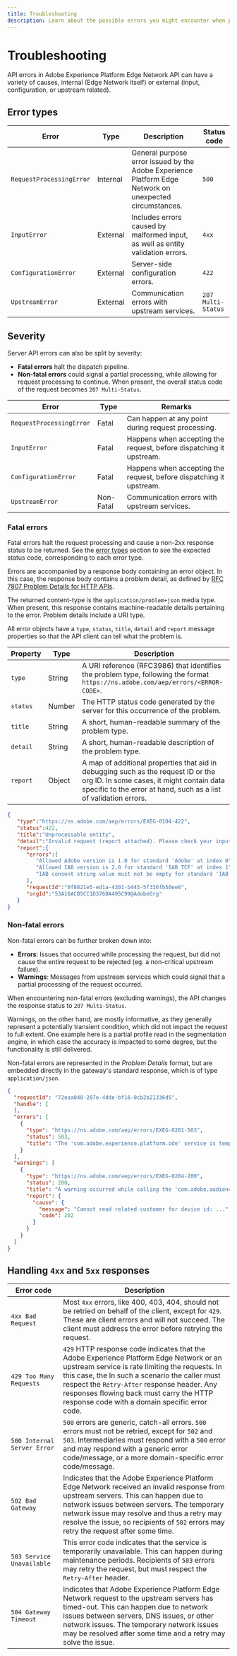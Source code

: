 ```yaml
---
title: Troubleshooting
description: Learn about the possible errors you might encounter when performing API requests to the Adobe Experience Platform Edge Network API.
---
```

# Troubleshooting

API errors in Adobe Experience Platform Edge Network API can have a variety of causes, internal (Edge Network itself) or external (input, configuration, or upstream related).

## Error types

| Error | Type | Description | Status code|
| --- | --- | --- | --- |
| `RequestProcessingError` | Internal | General purpose error issued by the Adobe Experience Platform Edge Network on unexpected circumstances. | `500` |
| `InputError` | External | Includes errors caused by malformed input, as well as entity validation errors. | `4xx` |
| `ConfigurationError` | External | Server-side configuration errors. | `422` |
| `UpstreamError` | External | Communication errors with upstream services. | `207 Multi-Status` |

## Severity

Server API errors can also be split by severity:

* **Fatal errors** halt the dispatch pipeline.
* **Non-fatal errors** could signal a partial processing, while allowing for request processing to continue. When present, the overall status code of the request becomes `207 Multi-Status`.

| Error | Type | Remarks |
| --- | --- | --- |
| `RequestProcessingError` | Fatal | Can happen at any point during request processing. |
| `InputError` | Fatal | Happens when accepting the request, before dispatching it upstream. |
| `ConfigurationError` | Fatal | Happens when accepting the request, before dispatching it upstream. |
| `UpstreamError` | Non-Fatal | Communication errors with upstream services. |

### Fatal errors

Fatal errors halt the request processing and cause a non-2xx response status to be returned. See the [error types](#error-types) section to see the expected status code, corresponding to each error type.

Errors are accompanied by a response body containing an error object. In this case, the response body contains a problem detail, as defined by [RFC 7807 Problem Details for HTTP APIs](https://tools.ietf.org/html/rfc7807).

The returned content-type is the `application/problem+json` media type. When present, this response contains machine-readable details pertaining to the error. Problem details include a URI type.

All error objects have a `type`, `status`, `title`, `detail` and `report` message properties so that the API client can tell what the problem is.

| Property | Type   | Description |
| -------- | ------ | ----------- |
| `type`  | String | A URI reference (RFC3986) that identifies the problem type, following the format `https://ns.adobe.com/aep/errors/<ERROR-CODE>`. |
| `status`   | Number | The HTTP status code generated by the server for this occurrence of the problem. |
| `title`    | String | A short, human-readable summary of the problem type. |
| `detail`   | String | A short, human-readable description of the problem type. |
| `report`   | Object | A map of additional properties that aid in debugging such as the request ID or the org ID. In some cases, it might contain data specific to the error at hand, such as a list of validation errors. |

```json
{
   "type":"https://ns.adobe.com/aep/errors/EXEG-0104-422",
   "status":422,
   "title":"Unprocessable entity",
   "detail":"Invalid request (report attached). Please check your input and try again.",
   "report":{
      "errors":[
         "Allowed Adobe version is 1.0 for standard 'Adobe' at index 0",
         "Allowed IAB version is 2.0 for standard 'IAB TCF' at index 1",
         "IAB consent string value must not be empty for standard 'IAB TCF' at index 1"
      ],
      "requestId":"0f8821e5-ed1a-4301-b445-5f336fb50ee8",
      "orgId":"53A16ACB5CC1D3760A495C99@AdobeOrg"
   }
}
```

### Non-fatal errors

Non-fatal errors can be further broken down into:

* **Errors**: Issues that occurred while processing the request, but did not cause the entire request to be rejected (eg. a non-critical upstream failure).
* **Warnings**: Messages from upstream services which could signal that a partial processing of the request occurred.

When encountering non-fatal errors (excluding warnings), the API changes the response status to `207 Multi-Status`.

Warnings, on the other hand, are mostly informative, as they generally represent a potentially transient condition, which did not impact the request to full extent. One example here is a partial profile read in the segmentation engine, in which case the accuracy is impacted to some degree, but the functionality is still delivered.

Non-fatal errors are represented in the _Problem Details_ format, but are embedded directly in the gateway's standard response, which is of type `application/json`.

```json
{
  "requestId": "72eaa048-207e-4dde-bf16-0cb2b21336d5",
  "handle": [
  ],
  "errors": [
    {
      "type": "https://ns.adobe.com/aep/errors/EXEG-0201-503",
      "status": 503,
      "title": "The 'com.adobe.experience.platform.ode' service is temporarily unable to serve this request. Please try again later."
    }
  ],
  "warnings": [
    {
      "type": "https://ns.adobe.com/aep/errors/EXEG-0204-200",
      "status": 200,
      "title": "A warning occurred while calling the 'com.adobe.audiencemanager' service for this request.",
      "report": {
        "cause": {
          "message": "Cannot read related customer for device id: ...",
          "code": 202
        }
      }
    }
  ]
}
```

## Handling `4xx` and `5xx` responses

| Error code | Description |
| --- | --- |
| `4xx Bad Request` | Most `4xx` errors, like 400, 403, 404, should not be retried on behalf of the client, except for `429`. These are client errors and will not succeed. The client must address the error before retrying the request. |
| `429 Too Many Requests` | `429` HTTP response code indicates that the Adobe Experience Platform Edge Network or an upstream service is rate limiting the requests. In this case, the  In such a scenario the caller must respect the `Retry-After` response header. Any responses flowing back must carry the HTTP response code with a domain specific error code. |
| `500 Internal Server Error` | `500` errors are generic, catch-all errors. `500` errors must not be retried, except for `502` and `503`. Intermediaries must respond with a `500` error and may respond with a generic error code/message, or a more domain-specific error code/message. |
| `502 Bad Gateway` | Indicates that the Adobe Experience Platform Edge Network received an invalid response from upstream servers. This can happen due to network issues between servers. The temporary network issue may resolve and thus a retry may resolve the issue, so recipients of `502` errors may retry the request after some time. |
| `503 Service Unavailable` | This error code indicates that the service is temporarily unavailable. This can happen during maintenance periods. Recipients of `503` errors may retry the request, but must respect the `Retry-After` header. |
| `504 Gateway Timeout` | Indicates that Adobe Experience Platform Edge Network request to the upstream servers has timed-out. This can happen due to network issues between servers, DNS issues, or other network issues. The temporary network issues may be resolved after some time and a retry may solve the issue. |
